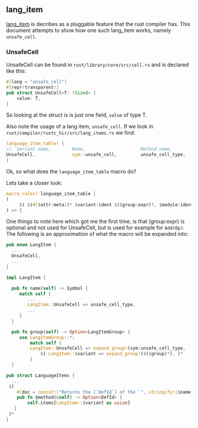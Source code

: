 ## lang_item
[lang_item](https://doc.rust-lang.org/beta/unstable-book/language-features/lang-items.html)
is decribes as a pluggable feature that the rust compiler has. This document
attempts to show how one such lang_item works, namely `unsafe_cell`.

### UnsafeCell
UnsafeCell can be found in `rust/library/core/src/cell.rs` and is declared like
this:
```rust
#[lang = "unsafe_cell"]
#[repr(transparent)]
pub struct UnsafeCell<T: ?Sized> {
    value: T,
}
```
So looking at the struct is is just one field, `value` of type T.

Also note the usage of a lang item, `unsafe_cell`.
If we look in `rust/compiler/rustc_hir/src/lang_items.rs` we find:
```rust
language_item_table! { 
//  Variant name,        Name,                     Method name,                Target                  Generic requirements;
UnsafeCell,              sym::unsafe_cell,         unsafe_cell_type,           Target::Struct,         GenericRequirement::None;
}
```
Ok, so what does the `language_item_table` macro do?

Lets take a closer look:
```rust
macro_rules! language_item_table {                                              
(                                                                           
     $( $(#[$attr:meta])* $variant:ident $($group:expr)?, $module:ident :: $name:ident, $method:ident, $target:expr, $generics:expr; )*
) => {              
```
One things to note here which got me the first time, is that (group:expr) is
optional and not used for UnsafeCell, but is used for example for `Add(Op)`.
The following is an approximation of what the macro will be expanded into: 
```rust
pub enum LangItem {
  ...
  UnsafeCell,
  ...
}

impl LangItem { 

  pub fn name(self) -> Symbol {                                       
     match self {                                                    
        ...
        LangItem::UnsafeCell => unsafe_cell_type,
        ...
     }                                                               
  }    

  pub fn group(self) -> Option<LangItemGroup> {                       
     use LangItemGroup::*;                                           
         match self {                                                    
	     LangItem::UnsafeCell => expand_group!(sym:unsafe_cell_type,
             $( LangItem::$variant => expand_group!($($group)*), )*         
         }                                                               
  }    

pub struct LanguageItems {
  ...
 $(                                                                  
    #[doc = concat!("Returns the [`DefId`] of the `", stringify!($name), "` lang item if it is defined.")]
    pub fn $method(&self) -> Option<DefId> {                        
        self.items[LangItem::$variant as usize]                     
   }                                                               
 )*   
}
```
